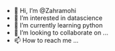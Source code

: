 - 👋 Hi, I’m @Zahramohi
- 👀 I’m interested in datascience
- 🌱 I’m currently learning python
- 💞️ I’m looking to collaborate on ...
- 📫 How to reach me ...

<!---
Zahramohi/Zahramohi is a ✨ special ✨ repository because its `README.md` (this file) appears on your GitHub profile.
You can click the Preview link to take a look at your changes.
--->

